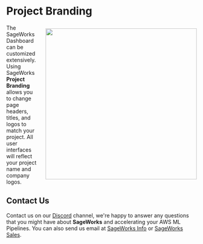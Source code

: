 # Project Branding


<img src="https://github.com/SuperCowPowers/sageworks/assets/4806709/4cdd3700-a9d8-441f-a27d-3da1038c7c4d" style="float: right; width: 400px; height: auto; padding: 10px 0px 0px 20px">

The SageWorks Dashboard can be customized extensively. Using SageWorks **Project Branding** allows you to change page headers, titles, and logos to match your project. All user interfaces will reflect your project name and company logos. 


## Contact Us
Contact us on our [Discord](https://discord.gg/WHAJuz8sw8) channel, we're happy to answer any questions that you might have about **SageWorks** and accelerating your AWS ML Pipelines. You can also send us email at [SageWorks Info](mailto:sageworks@supercowpowers.com) or  [SageWorks Sales](mailto:sales@supercowpowers.com).
